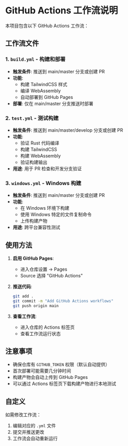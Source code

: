 # GitHub Actions 工作流说明

本项目包含以下 GitHub Actions 工作流：

## 工作流文件

### 1. `build.yml` - 构建和部署
- **触发条件**: 推送到 main/master 分支或创建 PR
- **功能**: 
  - 构建 TailwindCSS 样式
  - 编译 WebAssembly
  - 自动部署到 GitHub Pages
- **部署**: 仅在 main/master 分支推送时部署

### 2. `test.yml` - 测试构建
- **触发条件**: 推送到 main/master/develop 分支或创建 PR
- **功能**:
  - 验证 Rust 代码编译
  - 构建 TailwindCSS
  - 构建 WebAssembly
  - 验证构建输出
- **用途**: 用于 PR 检查和开发分支验证

### 3. `windows.yml` - Windows 构建
- **触发条件**: 推送到 main/master 分支或创建 PR
- **功能**:
  - 在 Windows 环境下构建
  - 使用 Windows 特定的文件复制命令
  - 上传构建产物
- **用途**: 跨平台兼容性测试

## 使用方法

1. **启用 GitHub Pages**:
   - 进入仓库设置 → Pages
   - Source 选择 "GitHub Actions"

2. **推送代码**:
   ```bash
   git add .
   git commit -m "Add GitHub Actions workflows"
   git push origin main
   ```

3. **查看工作流**:
   - 进入仓库的 Actions 标签页
   - 查看工作流运行状态

## 注意事项

- 确保仓库有 `GITHUB_TOKEN` 权限（默认自动提供）
- 首次部署可能需要几分钟时间
- 构建产物会自动上传到 GitHub Pages
- 可以通过 Actions 标签页下载构建产物进行本地测试

## 自定义

如需修改工作流：
1. 编辑对应的 `.yml` 文件
2. 提交并推送更改
3. 工作流会自动重新运行 